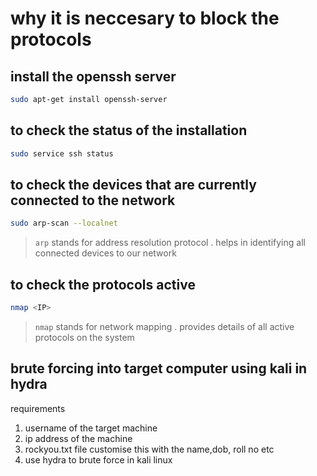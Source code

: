 # why it is neccesary to block the protocols
## install the openssh server
```bash
sudo apt-get install openssh-server
```
## to check the status of the installation
```bash
sudo service ssh status
```
## to check the devices that are currently connected to the network
```bash
sudo arp-scan --localnet
```
> `arp` stands for address resolution protocol . helps in identifying all connected devices to our network

## to check the protocols active 
```bash
nmap <IP>
```
> `nmap` stands for network mapping . provides details of all active protocols on the system

## brute forcing into target computer using kali in hydra
requirements
1. username of the target machine
2. ip address of the machine
3. rockyou.txt file customise this with the name,dob, roll no etc
4. use hydra to brute force in kali linux
   
